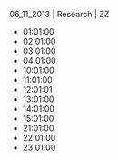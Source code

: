 06_11_2013 | Research | ZZ 
* 01:01:00
* 02:01:00
* 03:01:00
* 04:01:00
* 10:01:00
* 11:01:00
* 12:01:01
* 13:01:00
* 14:01:00
* 15:01:00
* 21:01:00
* 22:01:00
* 23:01:00
